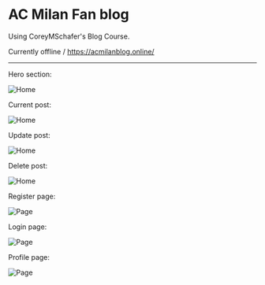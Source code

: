# AC Milan Fan blog

Using CoreyMSchafer's Blog Course.

Currently offline / https://acmilanblog.online/

-----
Hero section:

![Home](https://aleks-kostadinov.s3.eu-central-1.amazonaws.com/images/ac-milan-blog/home.png)


Current post:

![Home](https://aleks-kostadinov.s3.eu-central-1.amazonaws.com/images/ac-milan-blog/current-post.png)


Update post:

![Home](https://aleks-kostadinov.s3.eu-central-1.amazonaws.com/images/ac-milan-blog/update.png)


Delete post:

![Home](https://aleks-kostadinov.s3.eu-central-1.amazonaws.com/images/ac-milan-blog/delete.png)


Register page:


![Page](https://aleks-kostadinov.s3.eu-central-1.amazonaws.com/images/ac-milan-blog/register.png)

Login page:


![Page](https://aleks-kostadinov.s3.eu-central-1.amazonaws.com/images/ac-milan-blog/login.png)

Profile page:


![Page](https://aleks-kostadinov.s3.eu-central-1.amazonaws.com/images/ac-milan-blog/profile.png)
